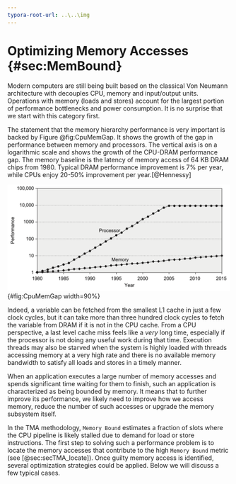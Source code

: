 ```yaml
---
typora-root-url: ..\..\img
---
```


# Optimizing Memory Accesses {#sec:MemBound}

Modern computers are still being built based on the classical Von Neumann architecture with decouples CPU, memory and input/output units. Operations with memory (loads and stores) account for the largest portion of performance bottlenecks and power consumption. It is no surprise that we start with this category first.

The statement that the memory hierarchy performance is very important is backed by Figure @fig:CpuMemGap. It shows the growth of the gap in performance between memory and processors. The vertical axis is on a logarithmic scale and shows the growth of the CPU-DRAM performance gap. The memory baseline is the latency of memory access of 64 KB DRAM chips from 1980. Typical DRAM performance improvement is 7% per year, while CPUs enjoy 20-50% improvement per year.[@Hennessy]

![The gap in performance between memory and processors. *© Image from [@Hennessy].*](../../img/memory-access-opts/ProcessorMemoryGap.png){#fig:CpuMemGap width=90%}

Indeed, a variable can be fetched from the smallest L1 cache in just a few clock cycles, but it can take more than three hundred clock cycles to fetch the variable from DRAM if it is not in the CPU cache. From a CPU perspective, a last level cache miss feels like a *very* long time, especially if the processor is not doing any useful work during that time. Execution threads may also be starved when the system is highly loaded with threads accessing memory at a very high rate and there is no available memory bandwidth to satisfy all loads and stores in a timely manner.

When an application executes a large number of memory accesses and spends significant time waiting for them to finish, such an application is characterized as being bounded by memory. It means that to further improve its performance, we likely need to improve how we access memory, reduce the number of such accesses or upgrade the memory subsystem itself.

In the TMA methodology, `Memory Bound` estimates a fraction of slots where the CPU pipeline is likely stalled due to demand for load or store instructions. The first step to solving such a performance problem is to locate the memory accesses that contribute to the high `Memory Bound` metric (see [@sec:secTMA_locate]). Once guilty memory access is identified, several optimization strategies could be applied. Below we will discuss a few typical cases.
